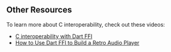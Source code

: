 
## Other Resources

To learn more about C interoperability, check out these videos:

- [C interoperability with Dart FFI]
- [How to Use Dart FFI to Build a Retro Audio Player]

[C interoperability with Dart FFI]: {{site.yt.watch}}?v=2MMK7YoFgaA
[How to Use Dart FFI to Build a Retro Audio Player]: {{site.yt.watch}}?v=05Wn2oM_nWw

